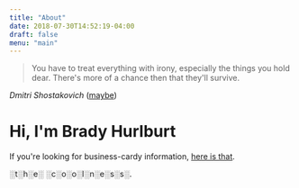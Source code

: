 ```yaml
---
title: "About"
date: 2018-07-30T14:52:19-04:00
draft: false
menu: "main"
---
```


> You have to treat everything with irony, especially the things you hold dear. There's more of a chance then that they'll survive.

*Dmitri Shostakovich* ([maybe](https://en.wikipedia.org/wiki/Solomon_Volkov#Controversy_over_Testimony))

# Hi, I'm Brady Hurlburt




If you're looking for  business-cardy information, [here is that](https://www.linkedin.com/in/brady-hurlburt-9646b49a/).

 ░t░h░e░ ░c░o░o░l░n░e░s░s░.


